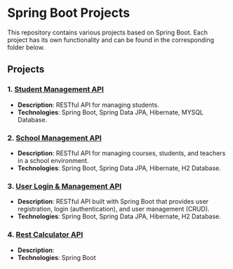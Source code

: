 # Spring Boot Projects

This repository contains various projects based on Spring Boot.  Each project has its own functionality and can be found in the corresponding folder below.

## Projects

### 1. [Student Management API](./Project1/Student%20Management%20API)
   - **Description**: RESTful API for managing students.
   - **Technologies**: Spring Boot, Spring Data JPA, Hibernate, MYSQL Database.

### 2. [School Management API](./Project1/Student%20Management%20API)
   - **Description**: RESTful API for managing courses, students, and teachers in a school environment.
   - **Technologies**: Spring Boot, Spring Data JPA, Hibernate, H2 Database.

### 3. [User Login & Management API](./Project1/Student%20Management%20API)
  - **Description**: RESTful API built with Spring Boot that provides user registration, login (authentication), and user management (CRUD).
  - **Technologies**: Spring Boot, Spring Data JPA, Hibernate, H2 Database.

### 4. [Rest Calculator API](./Project1/Student%20Management%20API)
 - **Description**: 
  - **Technologies**: Spring Boot


 

